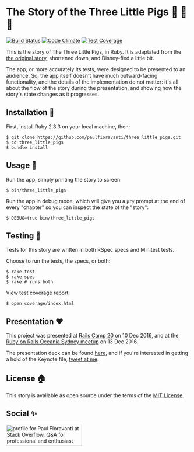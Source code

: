 # The Story of the Three Little Pigs :pig: :pig: :pig:

[![Build Status](https://travis-ci.org/paulfioravanti/three_little_pigs.svg?branch=master)](https://travis-ci.org/paulfioravanti/three_little_pigs)
[![Code Climate](https://codeclimate.com/github/paulfioravanti/three_little_pigs/badges/gpa.svg)](https://codeclimate.com/github/paulfioravanti/three_little_pigs)
[![Test Coverage](https://codeclimate.com/github/paulfioravanti/three_little_pigs/badges/coverage.svg)](https://codeclimate.com/github/paulfioravanti/three_little_pigs/coverage)

This is the story of The Three Little Pigs, in Ruby.
It is adaptated from the
[the original story](http://www.authorama.com/english-fairy-tales-16.html),
shortened down, and Disney-fied a little bit.

The app, or more accurately its tests, were designed to be presented to an
audience.  So, the app itself doesn't have much outward-facing functionality,
and the details of the implementation do not matter: it's all about the flow
of the story during the presentation, and showing how the story's state changes
as it progresses.

## Installation :pig_nose:

First, install Ruby 2.3.3 on your local machine, then:

    $ git clone https://github.com/paulfioravanti/three_little_pigs.git
    $ cd three_little_pigs
    $ bundle install

## Usage :pig2:

Run the app, simply printing the story to screen:

    $ bin/three_little_pigs

Run the app in debug mode, which will give you a `pry` prompt at the end
of every "chapter" so you can inspect the state of the "story":

    $ DEBUG=true bin/three_little_pigs

## Testing :wolf:

Tests for this story are written in both RSpec specs and Minitest tests.

Choose to run the tests, the specs, or both:

    $ rake test
    $ rake spec
    $ rake # runs both

View test coverage report:

    $ open coverage/index.html

## Presentation :heart:

This project was presented at [Rails Camp 20](https://ti.to/ruby-australia/rails-camp-queensland-2016/en)
on 10 Dec 2016, and at the [Ruby on Rails Oceania Sydney meetup](https://www.meetup.com/Ruby-On-Rails-Oceania-Sydney/events/234773812/)
on 13 Dec 2016.

The presentation deck can be found [here](https://speakerdeck.com/paulfioravanti/the-story-of-the-three-little-pigs),
and if you're interested in getting a hold of the Keynote file, [tweet at me](https://twitter.com/paulfioravanti).

## License :house:

This story is available as open source under the terms of the
[MIT License](http://opensource.org/licenses/MIT).

## Social :sparkles:

<a href="http://stackoverflow.com/users/567863/paul-fioravanti">
  <img src="http://stackoverflow.com/users/flair/567863.png" width="208" height="58" alt="profile for Paul Fioravanti at Stack Overflow, Q&amp;A for professional and enthusiast programmers" title="profile for Paul Fioravanti at Stack Overflow, Q&amp;A for professional and enthusiast programmers">
</a>
